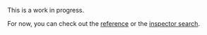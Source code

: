This is a work in progress.

For now, you can check out the [reference](/reference/) or the 
[inspector search](/search/).

